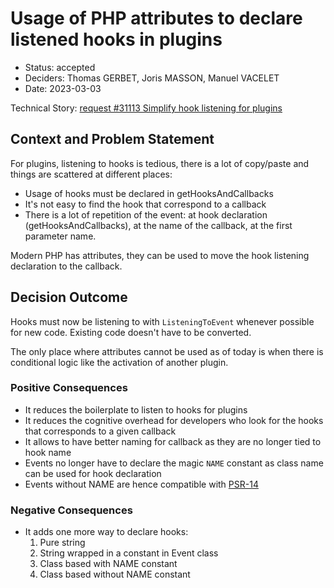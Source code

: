 # Usage of PHP attributes to declare listened hooks in plugins

* Status: accepted
* Deciders: Thomas GERBET, Joris MASSON, Manuel VACELET
* Date: 2023-03-03

Technical Story: [request #31113 Simplify hook listening for plugins](https://tuleap.net/plugins/tracker/?tracker=140&aid=31113)

## Context and Problem Statement

For plugins, listening to hooks is tedious, there is a lot of copy/paste and things are scattered at different places:

* Usage of hooks must be declared in getHooksAndCallbacks
* It's not easy to find the hook that correspond to a callback
* There is a lot of repetition of the event: at hook declaration (getHooksAndCallbacks), at the name of the callback, at the first parameter name.

Modern PHP has attributes, they can be used to move the hook listening declaration to the callback.

## Decision Outcome

Hooks must now be listening to with `ListeningToEvent` whenever possible for new code. Existing code
doesn't have to be converted.

The only place where attributes cannot be used as of today is when there is conditional logic like the
activation of another plugin.

### Positive Consequences

* It reduces the boilerplate to listen to hooks for plugins
* It reduces the cognitive overhead for developers who look for the hooks that corresponds to a given callback
* It allows to have better naming for callback as they are no longer tied to hook name
* Events no longer have to declare the magic `NAME` constant as class name can be used for hook declaration
* Events without NAME are hence compatible with [PSR-14](https://www.php-fig.org/psr/psr-14/)

### Negative Consequences

* It adds one more way to declare hooks:
  1. Pure string
  2. String wrapped in a constant in Event class
  3. Class based with NAME constant
  4. Class based without NAME constant
